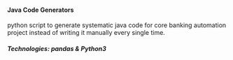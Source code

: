 #### Java Code Generators
python script to generate systematic java code for core banking automation project instead of writing it manually every single time.
##### Technologies: pandas & Python3
